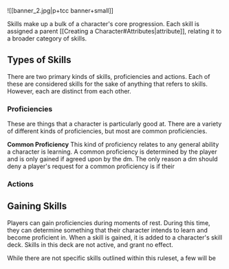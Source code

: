 ![[banner_2.jpg|p+tcc banner+small]]

Skills make up a bulk of a character's core progression. Each skill is assigned a parent [[Creating a Character#Attributes|attribute]], relating it to a broader category of skills. 

## Types of Skills
There are two primary kinds of skills, proficiencies and actions. Each of these are considered skills for the sake of anything that refers to skills. However, each are distinct from each other.

### Proficiencies
These are things that a character is particularly good at. There are a variety of different kinds of proficiencies, but most are common proficiencies.

**Common Proficiency**
This kind of proficiency relates to any general ability a character is learning. A common proficiency is determined by the player and is only gained if agreed upon by the dm. The only reason a dm should deny a player's request for a common proficiency is if their 

### Actions

## Gaining Skills
Players can gain proficiencies during moments of rest. During this time, they can determine something that their character intends to learn and become proficient in. When a skill is gained, it is added to a character's skill deck. Skills in this deck are not active, and grant no effect. 


While there are not specific skills outlined within this ruleset, a few will be 